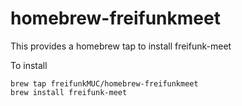 # homebrew-freifunkmeet

This provides a homebrew tap to install freifunk-meet

To install

    brew tap freifunkMUC/homebrew-freifunkmeet
    brew install freifunk-meet
